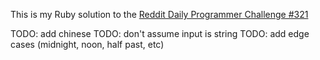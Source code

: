 This is my Ruby solution to the [Reddit Daily Programmer Challenge #321](https://www.reddit.com/r/dailyprogrammer/comments/6jr76h/20170627_challenge_321_easy_talking_clock/)

TODO: add chinese
TODO: don't assume input is string
TODO: add edge cases (midnight, noon, half past, etc)